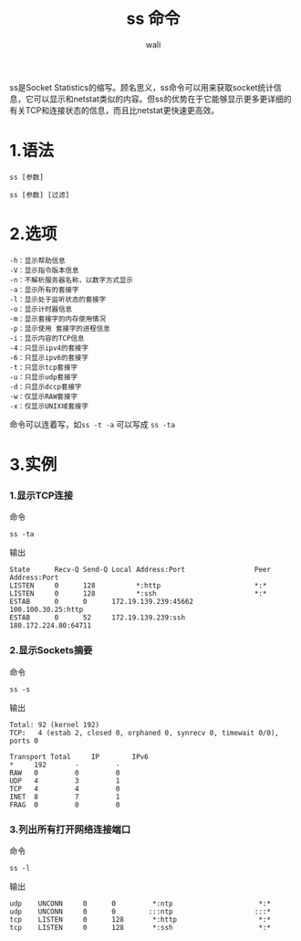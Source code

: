 ﻿---
layout: post
title: ss 命令  #标题
tagline: 查看网络连接的另一种方法
category: linux      #分类
author: wali    #作者
tag: linux     #标签
ghurl:        #github url
ghurl_zip:    #github zip下载

post_nav: false
---
ss是Socket Statistics的缩写。顾名思义，ss命令可以用来获取socket统计信息，它可以显示和netstat类似的内容。但ss的优势在于它能够显示更多更详细的有关TCP和连接状态的信息，而且比netstat更快速更高效。

# 1.语法

	ss [参数] 
	
	ss [参数] [过滤]

# 2.选项

```linux
-h：显示帮助信息
-V：显示指令版本信息
-n：不解析服务器名称，以数字方式显示
-a：显示所有的套接字
-l：显示处于监听状态的套接字
-o：显示计时器信息
-m：显示套接字的内存使用情况
-p：显示使用 套接字的进程信息
-i：显示内容的TCP信息
-4：只显示ipv4的套接字
-6：只显示ipv6的套接字
-t：只显示tcp套接字
-u：只显示udp套接字
-d：只显示dccp套接字
-w：仅显示RAW套接字
-x：仅显示UNIX域套接字
```

命令可以连着写，如`ss -t -a` 可以写成 `ss -ta`

# 3.实例

### 1.显示TCP连接

命令

	ss -ta

输出
```linux
State      Recv-Q Send-Q Local Address:Port                 Peer Address:Port                
LISTEN     0      128          *:http                       *:*                    
LISTEN     0      128          *:ssh                        *:*                    
ESTAB      0      0      172.19.139.239:45662                100.100.30.25:http                 
ESTAB      0      52     172.19.139.239:ssh                  180.172.224.80:64711  
```


### 2.显示Sockets摘要

命令

	ss -s

输出
```linux
Total: 92 (kernel 192)
TCP:   4 (estab 2, closed 0, orphaned 0, synrecv 0, timewait 0/0), ports 0

Transport Total     IP        IPv6
*	  192       -         -        
RAW	  0         0         0        
UDP	  4         3         1        
TCP	  4         4         0        
INET  8         7         1        
FRAG  0         0         0 
```

### 3.列出所有打开网络连接端口

命令

	ss -l

输出
```linux
udp    UNCONN     0      0         *:ntp                     *:*                    
udp    UNCONN     0      0        :::ntp                    :::*                    
tcp    LISTEN     0      128       *:http                    *:*                    
tcp    LISTEN     0      128       *:ssh                     *:*  
```





















	